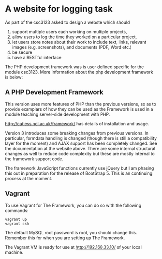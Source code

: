 # A website for logging task

As part of the csc3123 asked to design a webste which should
 
1. support multiple users each working on multiple projects, 
2. allow users to log the time they worked on a particular project, 
3. let users store notes about their work to include text, links, relevant images (e.g. 
  screenshots), and documents (PDF, Word etc.) 
4. be secure 
5. have a RESTful interface 
  
The PHP development framework was is user defined specific for the module csc3123. More information about the php development framework is below:

## A PHP Development Framework

This version uses more features of PHP than the previous versions, so
as to provide examplars of how they can be used as the Framework is
used in a module teaching server-side development with PHP.

http://catless.ncl.ac.uk/framework/ has details of installation and usage.

Version 3 introduces some breaking changes from previous versions. In particular, formdata handling is
changed (though there is still a compatibility layer for the moment) and AJAX support has been completely changed.
See the documentation at the website above. There are some internal structural changes as well to reduce code
complexity but these are mostly internal to the framework support code.

The framework JavaScript functions currently use jQuery but I am phasing this out in preparation for the release
of BootStrap 5. This is an continuing process at the moment.

## Vagrant

To use Vagrant for The Framework, you can do so with the following commands:

```shell
vagrant up
vagrant ssh
```

The default MySQL root password is root, you should change this. Remember this for
when you are setting up The Framework.

The Vagrant VM is ready for use at http://192.168.33.10/ of your local machine.
